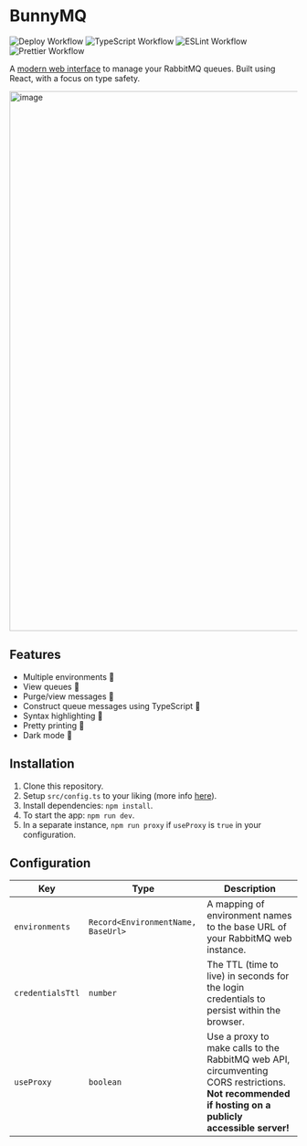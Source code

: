 # BunnyMQ

![Deploy Workflow](https://github.com/yrnehli/bunnymq/actions/workflows/deploy.yml/badge.svg)
![TypeScript Workflow](https://github.com/yrnehli/bunnymq/actions/workflows/tsc.yml/badge.svg)
![ESLint Workflow](https://github.com/yrnehli/bunnymq/actions/workflows/eslint.yml/badge.svg)
![Prettier Workflow](https://github.com/yrnehli/bunnymq/actions/workflows/prettier.yml/badge.svg)

A [modern web interface](https://yrnehli.github.io/bunnymq) to manage your RabbitMQ queues. Built using React, with a focus on type safety.

<img width="945" alt="image" src="https://github.com/yrnehli/bunnymq/assets/44710606/68bc16c6-d2eb-4d07-9a6a-d223d8657752">

## Features

-   Multiple environments 🌲
-   View queues 🔁
-   Purge/view messages 👀
-   Construct queue messages using TypeScript 🚧
-   Syntax highlighting 🎨
-   Pretty printing 💅
-   Dark mode 🌚

## Installation

1. Clone this repository.
2. Setup `src/config.ts` to your liking (more info [here](#configuration)).
3. Install dependencies: `npm install`.
4. To start the app: `npm run dev`.
5. In a separate instance, `npm run proxy` if `useProxy` is `true` in your configuration.

## Configuration

| Key              | Type                               | Description                                                                                                                                         |
| ---------------- | ---------------------------------- | --------------------------------------------------------------------------------------------------------------------------------------------------- |
| `environments`   | `Record<EnvironmentName, BaseUrl>` | A mapping of environment names to the base URL of your RabbitMQ web instance.                                                                       |
| `credentialsTtl` | `number`                           | The TTL (time to live) in seconds for the login credentials to persist within the browser.                                                          |
| `useProxy`       | `boolean`                          | Use a proxy to make calls to the RabbitMQ web API, circumventing CORS restrictions. **Not recommended if hosting on a publicly accessible server!** |
